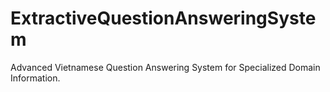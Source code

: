 # ExtractiveQuestionAnsweringSystem
Advanced Vietnamese Question Answering System for Specialized Domain Information.
